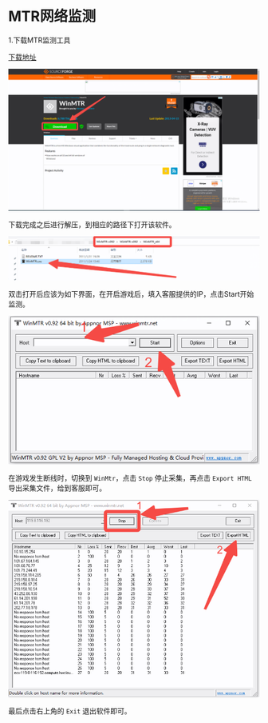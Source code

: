
# MTR网络监测

1.下载MTR监测工具

[下载地址](https://sourceforge.net/projects/winmtr/)

![image-20230815143008564](static\image-20230815143008564.png)

下载完成之后进行解压，到相应的路径下打开该软件。

![image-20230815143129293](static\image-20230815143129293.png)

双击打开后应该为如下界面，在开启游戏后，填入客服提供的IP，点击Start开始监测。

![image-20230815143332989](static\image-20230815143332989.png)

在游戏发生断线时，切换到 `WinMtr`，点击 `Stop` 停止采集，再点击 `Export HTML` 导出采集文件，给到客服即可。

![image-20230815143542157](static\image-20230815143542157.png)

最后点击右上角的 `Exit` 退出软件即可。
